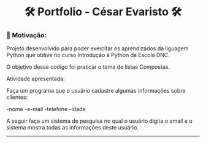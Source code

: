 <h1 align="center"> 🛠️ Portfolio - César Evaristo 🛠️ </h1>

### 🎯 Motivação:

Projeto desenvolvido para poder exercitar os aprendizados da liguagem Python que obtive no curso Introdução á Python da Escola DNC.

O objetivo desse codigo foi praticar o tema de listas Compostas.

Atividade apresentada:

Faça um programa que o usuário cadastre algumas informações sobre clientes:

-nome
-e-mail
-telefone
-idade

A seguir faça um sistema de pesquisa no qual o usuário digita o email e o sistema mostra todas as informações deste usuário.

---